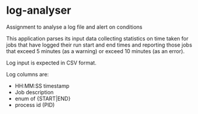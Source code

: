 # log-analyser
Assignment to analyse a log file and alert on conditions

This application parses its input data collecting statistics on time taken for jobs
that have logged their run start and end times and reporting those jobs
that exceed 5 minutes (as a warning) or exceed 10 minutes (as an error).

Log input is expected in CSV format.

Log columns are:
- HH:MM:SS timestamp
- Job description
- enum of {START|END}
- process id (PID)